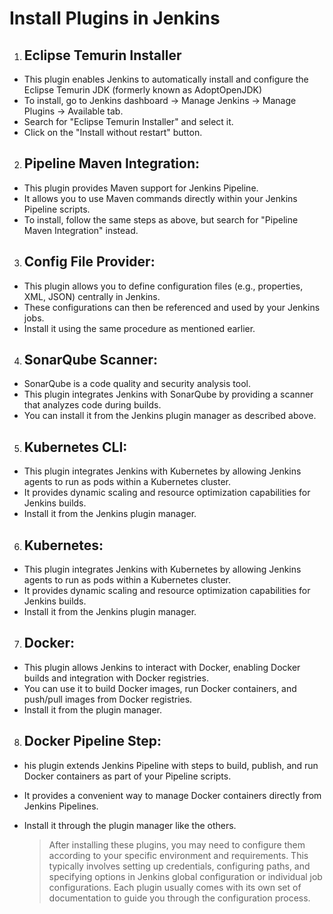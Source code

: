 # Install Plugins in Jenkins
1.  ## Eclipse Temurin Installer

- This plugin enables Jenkins to automatically install and configure the Eclipse Temurin JDK (formerly known as AdoptOpenJDK)
- To install, go to Jenkins dashboard -> Manage Jenkins -> Manage Plugins -> Available tab.
- Search for "Eclipse Temurin Installer" and select it.
- Click on the "Install without restart" button.

2. ## Pipeline Maven Integration:
- This plugin provides Maven support for Jenkins Pipeline.
- It allows you to use Maven commands directly within your Jenkins Pipeline scripts.
- To install, follow the same steps as above, but search for "Pipeline Maven Integration" instead.

3. ## Config File Provider:
- This plugin allows you to define configuration files (e.g., properties, XML, JSON) centrally in Jenkins.
- These configurations can then be referenced and used by your Jenkins jobs.
- Install it using the same procedure as mentioned earlier.

4. ## SonarQube Scanner:
- SonarQube is a code quality and security analysis tool.
- This plugin integrates Jenkins with SonarQube by providing a scanner that analyzes code during builds.
- You can install it from the Jenkins plugin manager as described above.

5. ## Kubernetes CLI:

- This plugin integrates Jenkins with Kubernetes by allowing Jenkins agents to run as pods within a Kubernetes cluster.
- It provides dynamic scaling and resource optimization capabilities for Jenkins builds.
- Install it from the Jenkins plugin manager.

6. ## Kubernetes:
- This plugin integrates Jenkins with Kubernetes by allowing Jenkins agents to run as pods within a Kubernetes cluster.
- It provides dynamic scaling and resource optimization capabilities for Jenkins builds.
- Install it from the Jenkins plugin manager.


7. ## Docker:

- This plugin allows Jenkins to interact with Docker, enabling Docker builds and integration with Docker registries.
- You can use it to build Docker images, run Docker containers, and push/pull images from Docker registries.
- Install it from the plugin manager.

8. ## Docker Pipeline Step:
- his plugin extends Jenkins Pipeline with steps to build, publish, and run Docker containers as part of your Pipeline scripts.
- It provides a convenient way to manage Docker containers directly from Jenkins Pipelines.
- Install it through the plugin manager like the others.

  > After installing these plugins, you may need to configure them according to your specific environment and requirements.
  > This typically involves setting up credentials, configuring paths, and specifying options in Jenkins global configuration
  > or individual job configurations. Each plugin usually comes with its own set of documentation to guide you through the configuration process.

   
